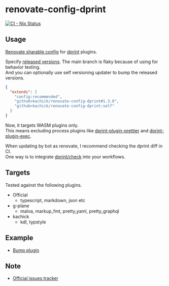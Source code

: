 # renovate-config-dprint

[![CI - Nix Status](https://github.com/kachick/renovate-config-dprint/actions/workflows/ci-nix.yml/badge.svg?branch=main)](https://github.com/kachick/renovate-config-dprint/actions/workflows/ci-nix.yml?query=branch%3Amain+)

## Usage

[Renovate sharable config](https://docs.renovatebot.com/config-presets/) for [dprint](https://github.com/dprint/dprint) plugins.

Specify [released versions](https://github.com/kachick/renovate-config-dprint/releases). The main branch is flaky because of using for behavior testing.\
And you can optionally use self versioning updater to bump the released versions.

```json
{
  "extends": [
    "config:recommended",
    "github>kachick/renovate-config-dprint#1.3.0",
    "github>kachick/renovate-config-dprint:self"
  ]
}
```

Now, it targets WASM plugins only.\
This means excluding process plugins like [dprint-plugin-prettier](https://github.com/kachick/renovate-config-dprint/issues/11) and [dprint-plugin-exec](https://github.com/dprint/dprint-plugin-exec).

When updating by bot as renovate, I recommend checking the dprint diff in CI.\
One way is to integrate [dprint/check](https://github.com/dprint/check) into your workflows.

## Targets

Tested against the following plugins.

- Official
  - typescript, markdown, json etc
- g-plane
  - malva, markup_fmt, pretty_yaml, pretty_graphql
- kachick
  - kdl, typstyle

## Example

- [Bump plugin](https://github.com/kachick/renovate-config-dprint/pull/1)

## Note

- [Official issues tracker](https://github.com/kachick/renovate-config-dprint/issues/7)
